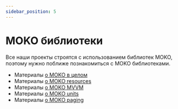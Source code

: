 ```yaml
---
sidebar_position: 5
---
```


# MOKO библиотеки

Все наши проекты строятся с использованием библиотек MOKO, поэтому нужно поближе познакомиться с MOKO библиотеками.

- Материалы [о MOKO в целом](../learning/libraries/moko)
- Материалы [о MOKO resources](../learning/libraries/moko/moko-resources)
- Материалы [о MOKO MVVM](../learning/libraries/moko/moko-mvvm)
- Материалы [о MOKO units](../learning/libraries/moko/moko-units)
- Материалы [о MOKO paging](../learning/libraries/moko/moko-paging)
